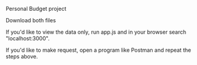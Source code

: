 Personal Budget project

Download both files

If you'd like to view the data only, run app.js and in your browser search "localhost:3000".

If you'd like to make request, open a program like Postman and repeat the steps above. 
